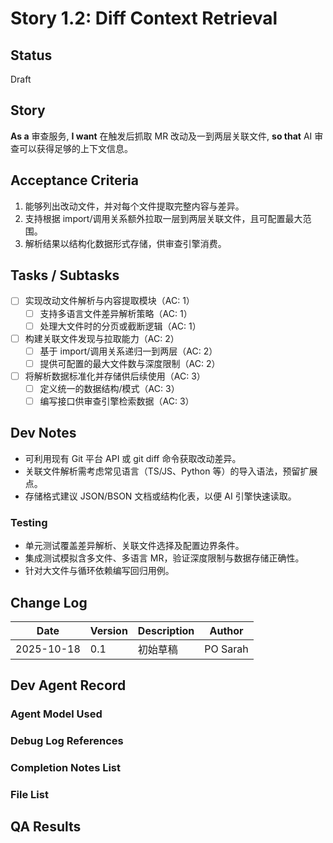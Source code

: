 # Story 1.2: Diff Context Retrieval

## Status
Draft

## Story
**As a** 审查服务,
**I want** 在触发后抓取 MR 改动及一到两层关联文件,
**so that** AI 审查可以获得足够的上下文信息。

## Acceptance Criteria
1. 能够列出改动文件，并对每个文件提取完整内容与差异。
2. 支持根据 import/调用关系额外拉取一层到两层关联文件，且可配置最大范围。
3. 解析结果以结构化数据形式存储，供审查引擎消费。

## Tasks / Subtasks
- [ ] 实现改动文件解析与内容提取模块（AC: 1）
  - [ ] 支持多语言文件差异解析策略（AC: 1）
  - [ ] 处理大文件时的分页或截断逻辑（AC: 1）
- [ ] 构建关联文件发现与拉取能力（AC: 2）
  - [ ] 基于 import/调用关系递归一到两层（AC: 2）
  - [ ] 提供可配置的最大文件数与深度限制（AC: 2）
- [ ] 将解析数据标准化并存储供后续使用（AC: 3）
  - [ ] 定义统一的数据结构/模式（AC: 3）
  - [ ] 编写接口供审查引擎检索数据（AC: 3）

## Dev Notes
- 可利用现有 Git 平台 API 或 git diff 命令获取改动差异。
- 关联文件解析需考虑常见语言（TS/JS、Python 等）的导入语法，预留扩展点。
- 存储格式建议 JSON/BSON 文档或结构化表，以便 AI 引擎快速读取。

### Testing
- 单元测试覆盖差异解析、关联文件选择及配置边界条件。
- 集成测试模拟含多文件、多语言 MR，验证深度限制与数据存储正确性。
- 针对大文件与循环依赖编写回归用例。

## Change Log
| Date | Version | Description | Author |
| --- | --- | --- | --- |
| 2025-10-18 | 0.1 | 初始草稿 | PO Sarah |

## Dev Agent Record

### Agent Model Used

### Debug Log References

### Completion Notes List

### File List

## QA Results

